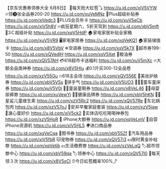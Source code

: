 【京东优惠券领券大全 6月8日】
🧧每天抢大虹苞⤵
https://u.jd.com/xiV5VYW
🔥领❸张全品券200-20
https://u.jd.com/xuVeMNz
👟Plus超级补贴券
https://u.jd.com/xiVedc3
👑PLUS会员年卡
https://u.jd.com/xuV5eCb
https://u.jd.com/xiV5h8V
🔥疯狂星期六，5折天驾到
https://u.jd.com/xbV5mft
📱3Ｃ超级补贴
https://u.jd.com/xqV5HdP
🏠家电家居补贴全家桶
https://u.jd.com/xuV5VR9
🖥家电家居券
https://u.jd.com/xqVeKQ1
🏠家装储值卡
https://u.jd.com/x8V5VbV
❄空调券
https://u.jd.com/xsV5k7X
🛒超市券199-50
https://u.jd.com/xQVedlH 
https://u.jd.com/xsV5Xet
🍚粮油券
https://u.jd.com/xQV57AH
💳618超市卡送福利
https://u.jd.com/xuV5mXc
🔥大额全品类神券 
https://u.jd.com/x8V5HIu
💰0.1亓买300-12全品卷
https://u.jd.com/xzV55Gu
🔥618主会场
https://u.jd.com/xQV556E
💄美妆护肤券
https://u.jd.com/xbV5VSs
🎰拼手气
https://u.jd.com/xiV5UO3
🚴🏻‍♀童车童床券
https://u.jd.com/xuV5V0j
👶🏻童装童鞋券
https://u.jd.com/x8VeL46
👶🏻母婴尿裤劵
https://u.jd.com/xuVewYi
💪🏻健康品牌券
https://u.jd.com/xbV5hKN
👶🏻星鲨儿童维生素
https://u.jd.com/xzV5Rc2
https://u.jd.com/xQV57Re
🍲东北锅包肉
https://u.jd.com/xzV57oJ
🥪安井早餐家庭套装
https://u.jd.com/xzV5jaw
🥚溏心蛋好价
https://u.jd.com/xiV5ck2
🍕实体店吃吃喝喝神券包
https://u.jd.com/xzV5HoR
 iPhone大额券
https://u.jd.com/xqVeLmV
📱自营iPhone资源机
https://u.jd.com/xiV5HL5
🌍进口商品券
https://u.jd.com/xqVeCqa
📖图书券
https://u.jd.com/xbV55Zf
🚗汽车用品券
https://u.jd.com/xiV5fbR
🐱宠物券
https://u.jd.com/xQV57i3
💵限时黄金补帖劵
https://u.jd.com/xqVetib
💴生活缴费劵
https://u.jd.com/xzVeLqQ
🏷超市领劵中心
https://u.jd.com/xbV59qa
🏷领券中心
https://u.jd.com/xQV57I0
🧧每天领３次
https://u.jd.com/x8V5xCI
⏰今日虹苞概率100%⤴